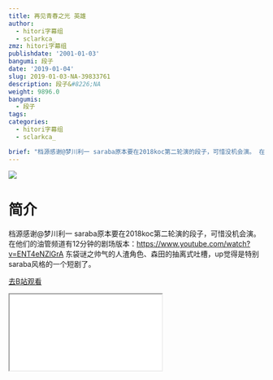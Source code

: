```yaml
---
title: 再见青春之光 英雄
author:
  - hitori字幕组
  - sclarkca_
zmz: hitori字幕组
publishdate: '2001-01-03'
bangumi: 段子
date: '2019-01-04'
slug: 2019-01-03-NA-39833761
description: 段子&#8226;NA
weight: 9896.0
bangumis:
  - 段子
tags:
categories:
  - hitori字幕组
  - sclarkca_

brief: "档源感谢@梦川利一 saraba原本要在2018koc第二轮演的段子，可惜没机会演。 在他们的油管频道有12分钟的剧场版本：https://www.youtube.com/watch?v=ENT4eNZlGrA 东袋谜之帅气的人渣角色、森田的抽离式吐槽，up觉得是特别saraba风格的一个短剧了。"
---
```

![](https://i.imgur.com/9xka5pU.jpg)
# 简介  
档源感谢@梦川利一
saraba原本要在2018koc第二轮演的段子，可惜没机会演。
在他们的油管频道有12分钟的剧场版本：https://www.youtube.com/watch?v=ENT4eNZlGrA
东袋谜之帅气的人渣角色、森田的抽离式吐槽，up觉得是特别saraba风格的一个短剧了。  

[去B站观看](https://www.bilibili.com/video/av39833761/)
<div class ="resp-container"><iframe class="testiframe" src="//player.bilibili.com/player.html?aid=39833761"", scrolling="no", allowfullscreen="true" > </iframe></div> 
